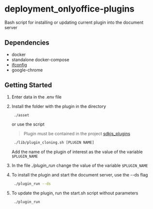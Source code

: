 # deployment_onlyoffice-plugins

Bash script for installing or updating current plugin into the document server

## Dependencies

* docker
* standalone docker-compose
* [ifconfig](https://man.cx/ifconfig(1))
* google-chrome

## Getting Started

1. Enter data in the .env file

2. Install the folder with the plugin in the directory
   
   ```bash
    ./asset
   ```

   or use the script

   >Plugin must be contained in the project [sdkjs_plugins](https://github.com/ONLYOFFICE/sdkjs-plugins)

   ```bash
    ./lib/plugin_cloning.sh [PLUGIN NAME]
   ``` 

   Add the name of the plugin of interest as the value of the variable `$PLUGIN_NAME`

3. In the file *./plugin_run* change the value of the variable `$PLUGIN_NAME`

4. To install the plugin and start the document server, use the --ds flag

   ```bash
    ./plugin_run --ds
   ```

5. To update the plugin, run the start.sh script without parameters

   ```bash
    ./plugin_run
   ```
